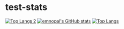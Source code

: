 # test-stats
[![Top Langs 2](https://github-readme-stats.vercel.app/api/top-langs/?username=emnopal&langs_count=10)](https://github.com/emnopal/test-stats)
[![emnopal's GitHub stats](https://github-readme-stats.vercel.app/api?username=emnopal)](https://github.com/emnopal/test-stats)
[![Top Langs](https://github-readme-stats.vercel.app/api/top-langs/?username=emnopal&layout=compact)](https://github.com/emnopal/test-stats)


